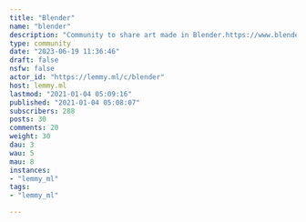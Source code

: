 ```yaml
---
title: "Blender" 
name: "blender"
description: "Community to share art made in Blender.https://www.blender.org/"
type: community
date: "2023-06-19 11:36:46"
draft: false
nsfw: false
actor_id: "https://lemmy.ml/c/blender"
host: lemmy.ml
lastmod: "2021-01-04 05:09:16"
published: "2021-01-04 05:08:07"
subscribers: 288
posts: 30
comments: 20
weight: 30
dau: 3
wau: 5
mau: 8
instances:
- "lemmy_ml"
tags: 
- "lemmy_ml"

---
```

